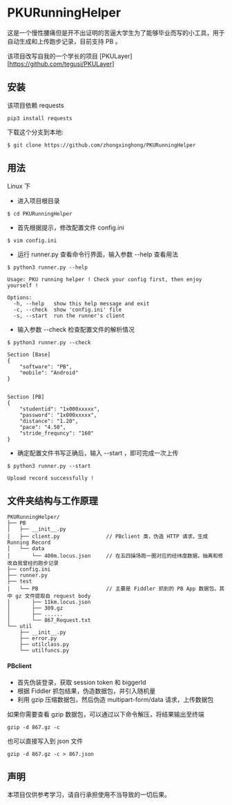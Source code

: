 # PKURunningHelper

这是一个慢性腰痛但是开不出证明的苦逼大学生为了能够毕业而写的小工具，用于自动生成和上传跑步记录，目前支持 PB 。

该项目改写自我的一个学长的项目 [PKULayer][https://github.com/tegusi/PKULayer]

## 安装

该项目依赖 requests
```
pip3 install requests
```

下载这个分支到本地:
```
$ git clone https://github.com/zhongxinghong/PKURunningHelper

```

## 用法

Linux 下

+ 进入项目根目录
```
$ cd PKURunningHelper
```

+ 首先根据提示，修改配置文件 config.ini
```
$ vim config.ini
```

+ 运行 runner.py 查看命令行界面，输入参数 --help 查看用法
```
$ python3 runner.py --help

Usage: PKU running helper ! Check your config first, then enjoy yourself !

Options:
  -h, --help   show this help message and exit
  -c, --check  show 'config.ini' file
  -s, --start  run the runner's client

```

+ 输入参数 --check 检查配置文件的解析情况
```
$ python3 runner.py --check

Section [Base]
{
    "software": "PB",
    "mobile": "Android"
}


Section [PB]
{
    "studentid": "1x000xxxxx",
    "password": "1x000xxxxx",
    "distance": "1.20",
    "pace": "4.50",
    "stride_frequncy": "160"
}

```
+ 确定配置文件书写正确后，输入 --start ，即可完成一次上传
```
$ python3 runner.py --start

Upload record successfully !

```

## 文件夹结构与工作原理
```
PKURunningHelper/
├── PB
│   ├── __init__.py
│   ├── client.py               // PBclient 类，伪造 HTTP 请求，生成 Running Record
│   └── data
│       └── 400m.locus.json     // 在五四操场跑一圈对应的经纬度数据，抽离和修改自我曾经的跑步记录
├── config.ini
├── runner.py
├── test
│   └── PB                      // 主要是 Fiddler 抓到的 PB App 数据包，其中 gz 文件提取自 request body
│       ├── 11km.locus.json
│       ├── 309.gz
│       ├── ......
│       └── 867_Request.txt
└── util
    ├── __init__.py
    ├── error.py
    ├── utilclass.py
    └── utilfuncs.py
```

#### PBclient
+ 首先伪装登录，获取 session token 和 biggerId
+ 根据 Fiddler 抓包结果，伪造数据包，并引入随机量
+ 利用 gzip 压缩数据包，然后伪造 multipart-form/data 请求，上传数据包

如果你需要查看 gzip 数据包，可以通过以下命令解压，将结果输出至终端
```
gzip -d 867.gz -c
```
也可以直接写入到 json 文件
```
gzip -d 867.gz -c > 867.json
```

## 声明
本项目仅供参考学习，请自行承担使用不当导致的一切后果。